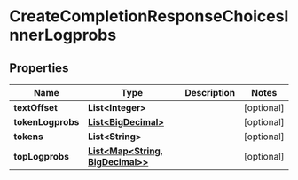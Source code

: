 

# CreateCompletionResponseChoicesInnerLogprobs

## Properties

Name | Type | Description | Notes
------------ | ------------- | ------------- | -------------
**textOffset** | **List&lt;Integer&gt;** |  |  [optional]
**tokenLogprobs** | [**List&lt;BigDecimal&gt;**](BigDecimal.md) |  |  [optional]
**tokens** | **List&lt;String&gt;** |  |  [optional]
**topLogprobs** | [**List&lt;Map&lt;String, BigDecimal&gt;&gt;**](Map.md) |  |  [optional]




